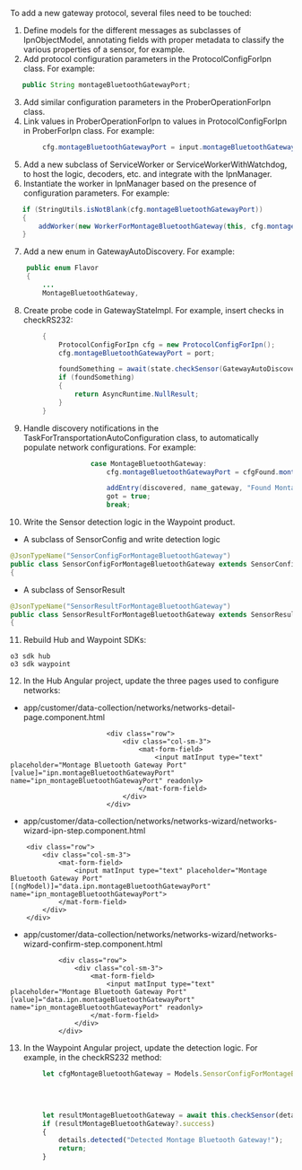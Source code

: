 To add a new gateway protocol, several files need to be touched:

1) Define models for the different messages as subclasses of IpnObjectModel, annotating fields with proper metadata to classify the various properties of a sensor, for example.
2) Add protocol configuration parameters in the ProtocolConfigForIpn class. For example:
```java
   public String montageBluetoothGatewayPort;
```

3) Add similar configuration parameters in the ProberOperationForIpn class.
4) Link values in ProberOperationForIpn to values in ProtocolConfigForIpn in ProberForIpn class. For example:
```java
        cfg.montageBluetoothGatewayPort = input.montageBluetoothGatewayPort;
```
5) Add a new subclass of ServiceWorker or ServiceWorkerWithWatchdog, to host the logic, decoders, etc. and integrate with the IpnManager. 
6) Instantiate the worker in IpnManager based on the presence of configuration parameters. For example: 
```java
   if (StringUtils.isNotBlank(cfg.montageBluetoothGatewayPort))
   {
       addWorker(new WorkerForMontageBluetoothGateway(this, cfg.montageBluetoothGatewayPort));
   }
```
7) Add a new enum in GatewayAutoDiscovery. For example:
```java
    public enum Flavor
    {
        ...
        MontageBluetoothGateway,

```

8) Create probe code in GatewayStateImpl. For example, insert checks in checkRS232:
```java
        {
            ProtocolConfigForIpn cfg = new ProtocolConfigForIpn();
            cfg.montageBluetoothGatewayPort = port;

            foundSomething = await(state.checkSensor(GatewayAutoDiscovery.Flavor.MontageBluetoothGateway, cfg.montageBluetoothGatewayPort, false, BaseBluetoothGatewayObjectModel.class, cfg));
            if (foundSomething)
            {
                return AsyncRuntime.NullResult;
            }
        }

```
9) Handle discovery notifications in the TaskForTransportationAutoConfiguration class, to automatically populate network configurations. For example:
```java
                    case MontageBluetoothGateway:
                        cfg.montageBluetoothGatewayPort = cfgFound.montageBluetoothGatewayPort;

                        addEntry(discovered, name_gateway, "Found Montage Bluetooth Gateway at %s", cfg.montageBluetoothGatewayPort);
                        got = true;
                        break;
```
10) Write the Sensor detection logic in the Waypoint product.
- A subclass of SensorConfig and write detection logic
```java
@JsonTypeName("SensorConfigForMontageBluetoothGateway")
public class SensorConfigForMontageBluetoothGateway extends SensorConfig
{
```
- A subclass of SensorResult
```java
@JsonTypeName("SensorResultForMontageBluetoothGateway")
public class SensorResultForMontageBluetoothGateway extends SensorResult
{
```

11) Rebuild Hub and Waypoint SDKs:
```
o3 sdk hub
o3 sdk waypoint
```
12) In the Hub Angular project, update the three pages used to configure networks:
- app/customer/data-collection/networks/networks-detail-page.component.html
```angular2html
                        <div class="row">
                            <div class="col-sm-3">
                                <mat-form-field>
                                    <input matInput type="text" placeholder="Montage Bluetooth Gateway Port" [value]="ipn.montageBluetoothGatewayPort" name="ipn_montageBluetoothGatewayPort" readonly>
                                </mat-form-field>
                            </div>
                        </div>
```
- app/customer/data-collection/networks/networks-wizard/networks-wizard-ipn-step.component.html
```angular2html
    <div class="row">
        <div class="col-sm-3">
            <mat-form-field>
                <input matInput type="text" placeholder="Montage Bluetooth Gateway Port" [(ngModel)]="data.ipn.montageBluetoothGatewayPort" name="ipn_montageBluetoothGatewayPort">
            </mat-form-field>
        </div>
    </div>
```
- app/customer/data-collection/networks/networks-wizard/networks-wizard-confirm-step.component.html
```angular2html
            <div class="row">
                <div class="col-sm-3">
                    <mat-form-field>
                        <input matInput type="text" placeholder="Montage Bluetooth Gateway Port" [value]="data.ipn.montageBluetoothGatewayPort" name="ipn_montageBluetoothGatewayPort" readonly>
                    </mat-form-field>
                </div>
            </div>
```
13) In the Waypoint Angular project, update the detection logic. For example, in the checkRS232 method:
```typescript
        let cfgMontageBluetoothGateway = Models.SensorConfigForMontageBluetoothGateway.newInstance({
                                                                                                       seconds                    : 20,
                                                                                                       montageBluetoothGatewayPort: port
                                                                                                   });

        let resultMontageBluetoothGateway = await this.checkSensor(details, cfgMontageBluetoothGateway);
        if (resultMontageBluetoothGateway?.success)
        {
            details.detected("Detected Montage Bluetooth Gateway!");
            return;
        }
```
